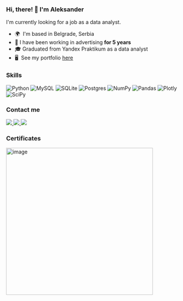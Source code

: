### Hi, there! 👋 I'm Aleksander
I'm currently looking for a job as a data analyst.

*   🌍  I'm based in Belgrade, Serbia
*   💼  I have been working in advertising **for 5 years** 
*   🎓  Graduated from Yandex Praktikum as a data analyst
*   🖥️  See my portfolio [here](http://https://github.com/aaallexandr/My-Projects)
  
### Skills 

![Python](https://img.shields.io/badge/python-3670A0?style=for-the-badge&logo=python&logoColor=ffdd54) ![MySQL](https://img.shields.io/badge/mysql-%2300f.svg?style=for-the-badge&logo=mysql&logoColor=white) ![SQLite](https://img.shields.io/badge/sqlite-%2307405e.svg?style=for-the-badge&logo=sqlite&logoColor=white) ![Postgres](https://img.shields.io/badge/postgres-%23316192.svg?style=for-the-badge&logo=postgresql&logoColor=white) ![NumPy](https://img.shields.io/badge/numpy-%23013243.svg?style=for-the-badge&logo=numpy&logoColor=white) ![Pandas](https://img.shields.io/badge/pandas-%23150458.svg?style=for-the-badge&logo=pandas&logoColor=white) ![Plotly](https://img.shields.io/badge/Plotly-%233F4F75.svg?style=for-the-badge&logo=plotly&logoColor=white) ![SciPy](https://img.shields.io/badge/SciPy-%230C55A5.svg?style=for-the-badge&logo=scipy&logoColor=%white) 
                    
### Contact me

<div id="badges" class="badge-container">
<a href="https://www.facebook.com/profile.php?id=100031297215038">
<img src="https://img.shields.io/badge/Facebook-blue?style=for-the-badge&logo=facebook&logoColor=white&labelColor=0766FF&color=0766FF&link=https%3A%2F%2"/>
</a>

<a href="https://www.linkedin.com/in/aleksander-aleksakhin/">
<img src="https://img.shields.io/badge/Linkedin-blue?style=for-the-badge&logo=linkedin&logoColor=white&labelColor=0B66C2&color=0B66C2"/>
</a>
<a href="https://t.me/a_aleksakhin">
<img src="https://img.shields.io/badge/Telegram-blue?style=for-the-badge&logo=telegram&logoColor=white&labelColor=32A7DB&color=32A7DB"/>
</a>
</div>

### Certificates

[<img width="400" alt="image" src="https://github.com/aaallexandr/About-Me/assets/126966529/3363a4f3-48d4-4a8a-a434-26c38b158995">](https://drive.google.com/file/d/18mDR9cHZLDsEKo2zzXvPCzEegvs_z0bi/view?usp=sharing)



